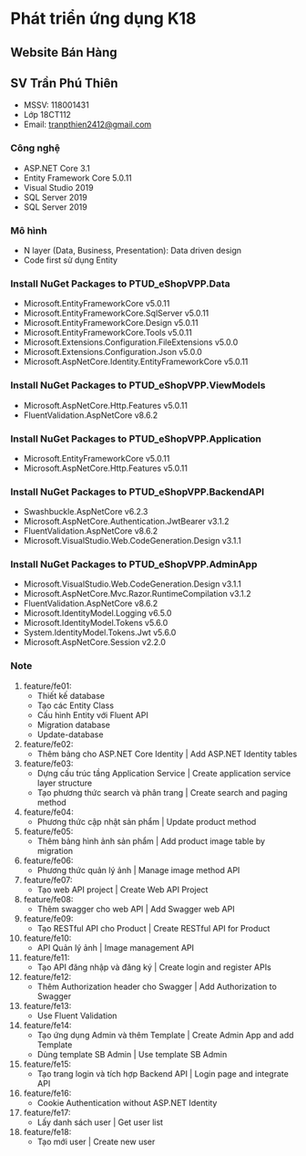 ﻿# Phát triển ứng dụng K18
## Website Bán Hàng
## SV Trần Phú Thiên
* MSSV: 118001431
* Lớp 18CT112
* Email: tranpthien2412@gmail.com
### Công nghệ
* ASP.NET Core 3.1
* Entity Framework Core 5.0.11
* Visual Studio 2019
* SQL Server 2019
* SQL Server 2019
### Mô hình
* N layer (Data, Business, Presentation): Data driven design
* Code first sử dụng Entity
### Install NuGet Packages to PTUD_eShopVPP.Data
* Microsoft.EntityFrameworkCore v5.0.11
* Microsoft.EntityFrameworkCore.SqlServer v5.0.11
* Microsoft.EntityFrameworkCore.Design v5.0.11
* Microsoft.EntityFrameworkCore.Tools v5.0.11
* Microsoft.Extensions.Configuration.FileExtensions v5.0.0
* Microsoft.Extensions.Configuration.Json v5.0.0
* Microsoft.AspNetCore.Identity.EntityFrameworkCore v5.0.11
### Install NuGet Packages to PTUD_eShopVPP.ViewModels
* Microsoft.AspNetCore.Http.Features v5.0.11
* FluentValidation.AspNetCore v8.6.2
### Install NuGet Packages to PTUD_eShopVPP.Application
* Microsoft.EntityFrameworkCore v5.0.11
* Microsoft.AspNetCore.Http.Features v5.0.11
### Install NuGet Packages to PTUD_eShopVPP.BackendAPI
* Swashbuckle.AspNetCore v6.2.3
* Microsoft.AspNetCore.Authentication.JwtBearer v3.1.2
* FluentValidation.AspNetCore v8.6.2
* Microsoft.VisualStudio.Web.CodeGeneration.Design v3.1.1
### Install NuGet Packages to PTUD_eShopVPP.AdminApp
* Microsoft.VisualStudio.Web.CodeGeneration.Design v3.1.1
* Microsoft.AspNetCore.Mvc.Razor.RuntimeCompilation v3.1.2
* FluentValidation.AspNetCore v8.6.2
* Microsoft.IdentityModel.Logging v6.5.0
* Microsoft.IdentityModel.Tokens v5.6.0
* System.IdentityModel.Tokens.Jwt v5.6.0
* Microsoft.AspNetCore.Session v2.2.0
### Note
1. feature/fe01:
	* Thiết kế database
	* Tạo các Entity Class
	* Cấu hình Entity với Fluent API
	* Migration database
	* Update-database
2. feature/fe02:
	* Thêm bảng cho ASP.NET Core Identity | Add ASP.NET Identity tables
3. feature/fe03:
	* Dựng cấu trúc tầng Application Service | Create application service layer structure
	* Tạo phương thức search và phân trang | Create search and paging method
4. feature/fe04:
	* Phương thức cập nhật sản phẩm | Update product method
5. feature/fe05:
	* Thêm bảng hình ảnh sản phẩm | Add product image table by migration
6. feature/fe06:
	* Phương thức quản lý ảnh | Manage image method API
7. feature/fe07:
	* Tạo web API project | Create Web API Project
8. feature/fe08:
	* Thêm swagger cho web API | Add Swagger web API
9. feature/fe09:
	* Tạo RESTful API cho Product | Create RESTful API for Product
10. feature/fe10:
	* API Quản lý ảnh | Image management API
11. feature/fe11:
	* Tạo API đăng nhập và đăng ký | Create login and register APIs
12. feature/fe12:
	* Thêm Authorization header cho Swagger | Add Authorization to Swagger
13. feature/fe13:
	* Use Fluent Validation
14. feature/fe14:
	* Tạo ứng dụng Admin và thêm Template | Create Admin App and add Template
	* Dùng template SB Admin | Use template SB Admin
15. feature/fe15:
	* Tạo trang login và tích hợp Backend API | Login page and integrate API
16. feature/fe16:
	* Cookie Authentication without ASP.NET Identity
17. feature/fe17:
	* Lấy danh sách user | Get user list
18. feature/fe18:
	* Tạo mới user | Create new user